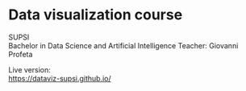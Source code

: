 # Data visualization course
SUPSI  
Bachelor in Data Science and Artificial Intelligence
Teacher: Giovanni Profeta

Live version:  
https://dataviz-supsi.github.io/
